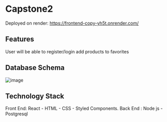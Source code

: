 # Capstone2
Deployed on render:
https://frontend-copy-yh5t.onrender.com/

## Features
User will be able to register/login add products to favorites

## Database Schema
![image](https://github.com/nadia-elm/Capstone2/assets/101290282/b607913a-a160-4ee5-8c45-f48561ba8a29)


## Technology Stack
Front End: React - HTML - CSS - Styled Components.
Back End : Node js - Postgresql

